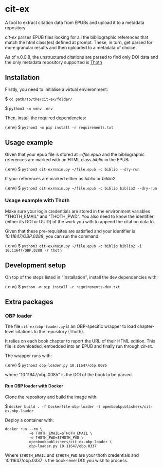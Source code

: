 # cit-ex
A tool to extract citation data from EPUBs and upload it to a metadata repository.

_cit-ex_ parses EPUB files looking for all the bibliographic references that match the html class(es) defined at prompt.
These, in turn, get parsed for more granular results and then uploaded to a metadata of choice.

As of v.0.0.8, the unstructured citations are parsed to find only DOI data and the only metadata repository supported is [Thoth](https://thoth.pub/)

## Installation

Firstly, you need to initialise a virtual envieronment:

$ `cd path/to/the/cit-ex/folder/`

$ `python3 -m venv .env`

Then, install the required dependencies:

(.env) $ `python3 -m pip install -r requirements.txt`


## Usage example

Given that your epub file is stored at _~/file.epub_ and the bibliographic references are marked with an HTML class _biblio_ in the EPUB:

(.env) $ `python3 cit-ex/main.py ~/file.epub -c biblio --dry-run`

If your references are marked either as _biblio_ or _biblio2_

(.env) $ `python3 cit-ex/main.py ~/file.epub -c biblio biblio2 --dry-run`

### Usage example with Thoth

Make sure your login credentials are stored in the environment variables "THOTH_EMAIL" and "THOTH_PWD".
You also need to know the identifier (either its DOI or UUID) of the work you with to append the citation data to.

Given that these pre-requisites are satisfied and your identifier is _10.11647/OBP.0288_, you can run the command:

(.env) $ `python3 cit-ex/main.py ~/file.epub -c biblio biblio2 -i 10.11647/OBP.0288 -r thoth`

## Development setup

On top of the steps listed in "Installation", install the dev dependencies with:

(.env) $ `python -m pip install -r requirements-dev.txt`

## Extra packages

### OBP loader
The file `cit-ex/obp-loader.py` is an OBP-specific wrapper to load chapter-level citations to the repository (Thoth).

It relies on each book chapter to report the URL of their HTML edition. This file is downloaded, embedded into an EPUB and finally run through _cit-ex_.

The wrapper runs with:

(.env) $ `python3 obp-loader.py 10.11647/obp.0085`

where "10.11647/obp.0085" is the DOI of the book to be parsed.

#### Run OBP loader with Docker

Clone the repository and build the image with:

$ `docker build . -f Dockerfile-obp-loader -t openbookpublishers/cit-ex-obp-loader`

Deploy a container with:

```
docker run --rm \
           -e THOTH_EMAIL=$THOTH_EMAIL \
           -e THOTH_PWD=$THOTH_PWD \
           openbookpublishers/cit-ex-obp-loader \
           obp-loader.py 10.11647/obp.0337

```

Where `$THOTH_EMAIL` and `$THOTH_PWD` are your thoth credentials and 10.11647/obp.0337 is the book-level DOI you wish to process.